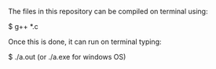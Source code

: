 
The files in this repository can be compiled on terminal using:

$ g++ *.c

Once this is done, it can run on terminal typing:

$ ./a.out (or ./a.exe for windows OS)
